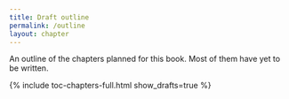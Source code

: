 ```yaml
---
title: Draft outline
permalink: /outline
layout: chapter
---
```


An outline of the chapters planned for this book.
Most of them  have yet to be written.

{% include toc-chapters-full.html show_drafts=true %}
